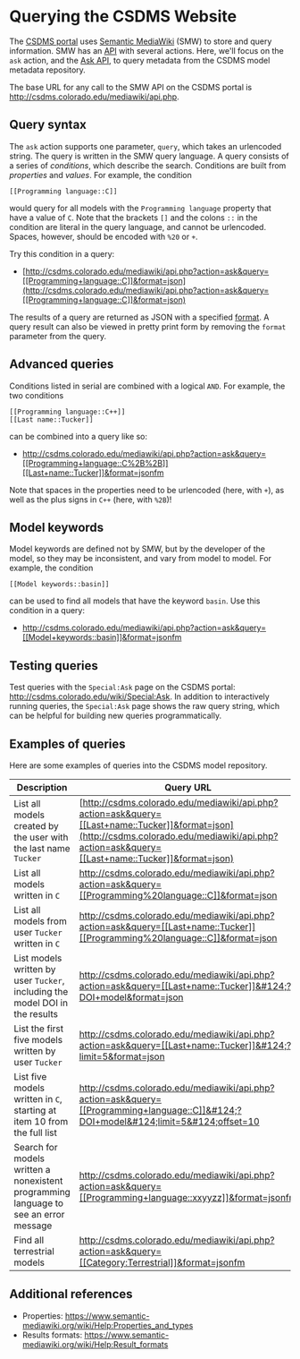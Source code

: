 # Querying the CSDMS Website

The [CSDMS portal](http://csdms.colorado.edu/wiki/Main_Page) uses
[Semantic MediaWiki](https://www.semantic-mediawiki.org/wiki/Semantic_MediaWiki) (SMW)
to store and query information.
SMW has an [API](https://www.semantic-mediawiki.org/w/api.php) with several actions.
Here, we'll focus on the `ask` action,
and the [Ask API](https://www.semantic-mediawiki.org/wiki/Ask_API),
to query metadata from the CSDMS model metadata repository.

The base URL for any call to the SMW API on the CSDMS portal is
http://csdms.colorado.edu/mediawiki/api.php.


## Query syntax

The `ask` action supports one parameter, `query`,
which takes an urlencoded string.
The query is written in the SMW query language.
A query consists of a series of *conditions*,
which describe the search.
Conditions are built from *properties* and *values*.
For example, the condition
```
[[Programming language::C]]
```
would query for all models with the `Programming language` property
that have a value of `C`.
Note that the brackets `[]` and the colons `::` in the condition
are literal in the query language,
and cannot be urlencoded.
Spaces, however, should be encoded with `%20` or `+`.

Try this condition in a query:
* [http://csdms.colorado.edu/mediawiki/api.php?action=ask&query=[[Programming+language::C]]&format=json](http://csdms.colorado.edu/mediawiki/api.php?action=ask&query=[[Programming+language::C]]&format=json)

The results of a query are returned as JSON
with a specified
[format](https://www.semantic-mediawiki.org/wiki/Serialization_%28JSON%29).
A query result can also be viewed in pretty print form 
by removing the `format` parameter from the query.


## Advanced queries

Conditions listed in serial are combined with a logical `AND`.
For example,
the two conditions
```
[[Programming language::C++]]
[[Last name::Tucker]]
```
can be combined into a query like so:

* http://csdms.colorado.edu/mediawiki/api.php?action=ask&query=[[Programming+language::C%2B%2B]][[Last+name::Tucker]]&format=jsonfm

Note that spaces in the properties need to be urlencoded
(here, with `+`),
as well as the plus signs in `C++`
(here, with `%2B`)!


## Model keywords

Model keywords are defined not by SMW,
but by the developer of the model,
so they may be inconsistent,
and vary from model to model.
For example, the condition
```
[[Model keywords::basin]]
```
can be used to find all models that have the keyword `basin`.
Use this condition in a query:

* http://csdms.colorado.edu/mediawiki/api.php?action=ask&query=[[Model+keywords::basin]]&format=jsonfm


## Testing queries

Test queries with the `Special:Ask` page on the CSDMS portal:
http://csdms.colorado.edu/wiki/Special:Ask.
In addition to interactively running queries,
the `Special:Ask` page shows the raw query string,
which can be helpful for building new queries programmatically.


## Examples of queries

Here are some examples of queries into the CSDMS model repository.

| Description | Query URL |
|-------------|-----------|
| List all models created by the user with the last name `Tucker` | [http://csdms.colorado.edu/mediawiki/api.php?action=ask&query=[[Last+name::Tucker]]&format=json](http://csdms.colorado.edu/mediawiki/api.php?action=ask&query=[[Last+name::Tucker]]&format=json) |
| List all models written in `C` | http://csdms.colorado.edu/mediawiki/api.php?action=ask&query=[[Programming%20language::C]]&format=json |
| List all models from user `Tucker` written in `C` | http://csdms.colorado.edu/mediawiki/api.php?action=ask&query=[[Last+name::Tucker]][[Programming%20language::C]]&format=json |
| List models written by user `Tucker`, including the model DOI in the results | http://csdms.colorado.edu/mediawiki/api.php?action=ask&query=[[Last+name::Tucker]]&#124;?DOI+model&format=json |
| List the first five models written by user `Tucker` | http://csdms.colorado.edu/mediawiki/api.php?action=ask&query=[[Last+name::Tucker]]&#124;?limit=5&format=json |
| List five models written in `C`, starting at item 10 from the full list | http://csdms.colorado.edu/mediawiki/api.php?action=ask&query=[[Programming+language::C]]&#124;?DOI+model&#124;limit=5&#124;offset=10 |
| Search for models written a nonexistent programming language to see an error message | http://csdms.colorado.edu/mediawiki/api.php?action=ask&query=[[Programming+language::xxyyzz]]&format=jsonfm |
| Find all terrestrial models | http://csdms.colorado.edu/mediawiki/api.php?action=ask&query=[[Category:Terrestrial]]&format=jsonfm |


## Additional references

* Properties: https://www.semantic-mediawiki.org/wiki/Help:Properties_and_types
* Results formats: https://www.semantic-mediawiki.org/wiki/Help:Result_formats
